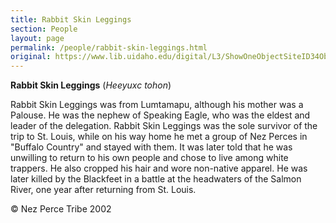 ```yaml
---
title: Rabbit Skin Leggings
section: People
layout: page
permalink: /people/rabbit-skin-leggings.html
original: https://www.lib.uidaho.edu/digital/L3/ShowOneObjectSiteID34ObjectID221.html
---
```


**Rabbit Skin Leggings** (_Heeyuxc tohon_)

Rabbit Skin Leggings was from Lumtamapu, although his mother was a Palouse. He was the nephew of Speaking Eagle, who was the eldest and leader of the delegation. Rabbit Skin Leggings was the sole survivor of the trip to St. Louis, while on his way home he met a group of Nez Perces in "Buffalo Country" and stayed with them. It was later told that he was unwilling to return to his own people and chose to live among white trappers. He also cropped his hair and wore non-native apparel. He was later killed by the Blackfeet in a battle at the headwaters of the Salmon River, one year after returning from St. Louis.

© Nez Perce Tribe 2002
